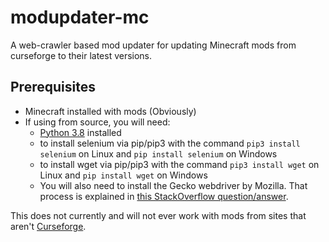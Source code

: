# modupdater-mc

A web-crawler based mod updater for updating Minecraft mods from curseforge to their latest versions.

## Prerequisites
- Minecraft installed with mods (Obviously)
- If using from source, you will need:
  - [Python 3.8](https://python.org) installed  
  - to install selenium via pip/pip3 with the command ```pip3 install selenium``` on Linux and ```pip install selenium``` on Windows
  - to install wget via pip/pip3 with the command ```pip3 install wget``` on Linux and ```pip install wget``` on Windows
  - You will also need to install the Gecko webdriver by Mozilla. That process is explained in [this StackOverflow question/answer](https://stackoverflow.com/questions/41190989/how-do-i-install-geckodriver).
  
This does not currently and will not ever work with mods from sites that aren't [Curseforge](https://www.curseforge.com/minecraft/mc-mods/).  
